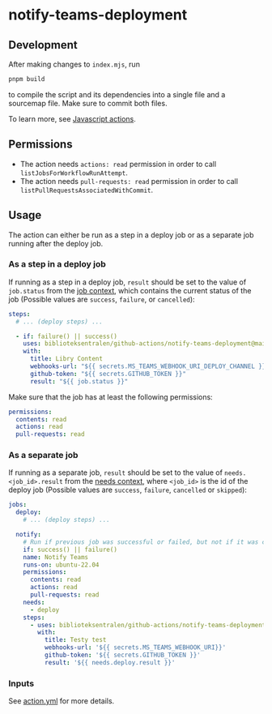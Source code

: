 # notify-teams-deployment

## Development

After making changes to `index.mjs`, run

```sh
pnpm build
```

to compile the script and its dependencies into a single file and a sourcemap file.
Make sure to commit both files.

To learn more, see [Javascript actions](https://docs.github.com/en/actions/creating-actions/creating-a-javascript-action).

## Permissions

- The action needs `actions: read` permission in order to call `listJobsForWorkflowRunAttempt`.
- The action needs `pull-requests: read` permission in order to call `listPullRequestsAssociatedWithCommit`.

## Usage

The action can either be run as a step in a deploy job or as a separate job running after the deploy job.

### As a step in a deploy job

If running as a step in a deploy job, `result` should be set to the value of `job.status` from the
[job context](https://docs.github.com/en/actions/learn-github-actions/contexts#job-context), which
contains the current status of the job (Possible values are `success`, `failure`, or `cancelled`):

```yaml
steps:
  # ... (deploy steps) ...

  - if: failure() || success()
    uses: biblioteksentralen/github-actions/notify-teams-deployment@main
    with:
      title: Libry Content
      webhooks-url: "${{ secrets.MS_TEAMS_WEBHOOK_URI_DEPLOY_CHANNEL }}"
      github-token: "${{ secrets.GITHUB_TOKEN }}"
      result: "${{ job.status }}"
```

Make sure that the job has at least the following permissions:

```yaml
permissions:
  contents: read
  actions: read
  pull-requests: read
```

### As a separate job

If running as a separate job, `result` should be set to the value of `needs.<job_id>.result` from
the [needs context](https://docs.github.com/en/actions/learn-github-actions/contexts#needs-context),
where `<job_id>` is the id of the deploy job (Possible values are `success`, `failure`, `cancelled`
or `skipped`):

```yaml
jobs:
  deploy:
    # ... (deploy steps) ...

  notify:
    # Run if previous job was successful or failed, but not if it was cancelled.
    if: success() || failure()
    name: Notify Teams
    runs-on: ubuntu-22.04
    permissions:
      contents: read
      actions: read
      pull-requests: read
    needs:
      - deploy
    steps:
      - uses: biblioteksentralen/github-actions/notify-teams-deployment@main
        with:
          title: Testy test
          webhooks-url: '${{ secrets.MS_TEAMS_WEBHOOK_URI}}'
          github-token: '${{ secrets.GITHUB_TOKEN }}'
          result: '${{ needs.deploy.result }}'
```

### Inputs

See [action.yml](action.yml) for more details.
